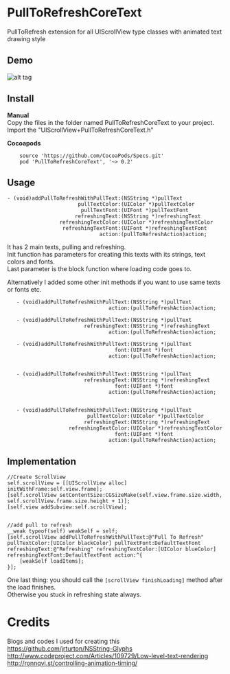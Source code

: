 PullToRefreshCoreText
=====================

PullToRefresh extension for all UIScrollView type classes with animated text drawing style<br>

Demo
----

![alt tag](https://raw.githubusercontent.com/cemolcay/PullToRefreshCoreText/master/demo.gif)

Install
-------

**Manual**  
Copy the files in the folder named PullToRefreshCoreText to your project.  
Import the "UIScrollView+PullToRefreshCoreText.h"  
  
**Cocoapods**

```
    source 'https://github.com/CocoaPods/Specs.git'
    pod 'PullToRefreshCoreText', '~> 0.2'
``` 

Usage
-----

	- (void)addPullToRefreshWithPullText:(NSString *)pullText
	                       pullTextColor:(UIColor *)pullTextColor
	                        pullTextFont:(UIFont *)pullTextFont
	                      refreshingText:(NSString *)refreshingText
	                 refreshingTextColor:(UIColor *)refreshingTextColor
	                  refreshingTextFont:(UIFont *)refreshingTextFont
	                              action:(pullToRefreshAction)action;

It has 2 main texts, pulling and refreshing. <br>
Init function has parameters for creating this texts with its strings, text colors and fonts. <br> 
Last parameter is the block function where loading code goes to. <br>

Alternatively I added some other init methods if you want to use same texts or fonts etc. <br>

	   - (void)addPullToRefreshWithPullText:(NSString *)pullText
	                                 action:(pullToRefreshAction)action;
	   
	   - (void)addPullToRefreshWithPullText:(NSString *)pullText
	                         refreshingText:(NSString *)refreshingText
	                                 action:(pullToRefreshAction)action;
	   
	   - (void)addPullToRefreshWithPullText:(NSString *)pullText
	                                   font:(UIFont *)font
	                                 action:(pullToRefreshAction)action;
	   
	   
	   - (void)addPullToRefreshWithPullText:(NSString *)pullText
	                         refreshingText:(NSString *)refreshingText
	                                   font:(UIFont *)font
	                                 action:(pullToRefreshAction)action;
	   
	   
	   - (void)addPullToRefreshWithPullText:(NSString *)pullText
	                          pullTextColor:(UIColor *)pullTextColor
	                         refreshingText:(NSString *)refreshingText
	                    refreshingTextColor:(UIColor *)refreshingTextColor
	                                   font:(UIFont *)font
	                                 action:(pullToRefreshAction)action;


Implementation
--------------

    //Create ScrollView
    self.scrollView = [[UIScrollView alloc] initWithFrame:self.view.frame];
    [self.scrollView setContentSize:CGSizeMake(self.view.frame.size.width, self.scrollView.frame.size.height + 1)];
    [self.view addSubview:self.scrollView];

    
    //add pull to refresh
    __weak typeof(self) weakSelf = self;
    [self.scrollView addPullToRefreshWithPullText:@"Pull To Refresh" pullTextColor:[UIColor blackColor] pullTextFont:DefaultTextFont refreshingText:@"Refreshing" refreshingTextColor:[UIColor blueColor] refreshingTextFont:DefaultTextFont action:^{
        [weakSelf loadItems];
    }];


One last thing: you should call the `[scrollView finishLoading]` method after the load finishes.<br>
Otherwise you stuck in refreshing state always.

Credits
=======

Blogs and codes I used for creating this<br>
https://github.com/jrturton/NSString-Glyphs<br>
http://www.codeproject.com/Articles/109729/Low-level-text-rendering<br>
http://ronnqvi.st/controlling-animation-timing/<br>
